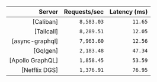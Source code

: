 <!-- PERFORMANCE_RESULTS_START -->

| Server | Requests/sec | Latency (ms) |
|--------:|--------------:|--------------:|
| [Caliban] | `8,583.03` | `11.65` |
| [Tailcall] | `8,289.51` | `12.05` |
| [async-graphql] | `7,963.60` | `12.56` |
| [Gqlgen] | `2,183.48` | `47.34` |
| [Apollo GraphQL] | `1,858.45` | `53.59` |
| [Netflix DGS] | `1,376.91` | `76.95` |

<!-- PERFORMANCE_RESULTS_END -->
